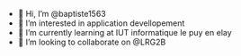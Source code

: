 - 👋 Hi, I’m @baptiste1563
- 👀 I’m interested in application devellopement
- 🌱 I’m currently learning at IUT informatique le puy en elay
- 💞️ I’m looking to collaborate on @LRG2B


